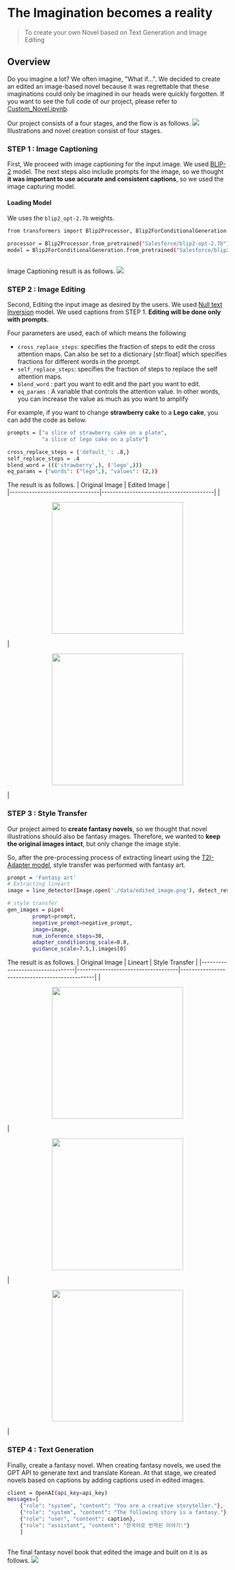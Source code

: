 # The Imagination becomes a reality
> To create your own Novel based on Text Generation and Image Editing

## Overview
Do you imagine a lot? We often imagine, "What if...". We decided to create an edited an image-based novel because it was regrettable that these imaginations could only be imagined in our heads were quickly forgotten. 
If you want to see the full code of our project, please refer to [Custom_Novel.ipynb](https://github.com/deepdaiv-multimodal/23f-custom-img-to-text/blob/main/Custom_Novel.ipynb).

Our project consists of a four stages, and the flow is as follows.
<img src="./docs/flowchart.png">
Illustrations and novel creation consist of four stages.

### STEP 1 : Image Captioning
First, We proceed with image captioning for the input image. We used [BLIP-2](https://github.com/salesforce/LAVIS/tree/main/projects/blip2) model. The next steps also include prompts for the image, so we thought **it was important to use accurate and consistent captions**, so we used the image capturing model.

#### Loading Model
We uses the `blip2_opt-2.7b` weights.
```bash
from transformers import Blip2Processor, Blip2ForConditionalGeneration

processor = Blip2Processor.from_pretrained("Salesforce/blip2-opt-2.7b")
model = Blip2ForConditionalGeneration.from_pretrained("Salesforce/blip2-opt-2.7b")
     
```
Image Captioning result is as follows.
<img src = './docs/result_caption.png'>

### STEP 2 : Image Editing
Second, Editing the input image as desired by the users.
We used [Null text Inversion](https://github.com/google/prompt-to-prompt?tab=readme-ov-file#null-text-inversion-for-editing-real-images) model. We used captions from STEP 1. **Editing will be done only with prompts.**

Four parameters are used, each of which means the following

- `cross_replace_steps`: specifies the fraction of steps to edit the cross attention maps. Can also be set to a dictionary [str:float] which specifies fractions for different words in the prompt.
- `self_replace_steps`: specifies the fraction of steps to replace the self attention maps.
- `blend_word` : part you want to edit and the part you want to edit.
- `eq_params` : A variable that controls the attention value. In other words, you can increase the value as much as you want to amplify

For example, if you want to change **strawberry cake** to a **Lego cake**, you can add the code as below.
```bash
prompts = ["a slice of strawberry cake on a plate",
           "a slice of lego cake on a plate"]

cross_replace_steps = {'default_': .8,}
self_replace_steps = .4
blend_word = ((('strawberry',), ('lego',)))
eq_params = {"words": ("lego",), "values": (2,)}
```

The result is as follows.
| Original Image                 | Edited Image                           |  
|--------------------------------|----------------------------------------|
| <p align="center"><img src="./docs/strawberry_cake.jpeg" width="300px" height="300px"></p>| <p align="center"><img src="./docs/lego_cake.png" width="300px" height="300px"></p> |


### STEP 3 : Style Transfer
Our project aimed to **create fantasy novels**, so we thought that novel illustrations should also be fantasy images. Therefore, we wanted to **keep the original images intact**, but only change the image style.

So, after the pre-processing process of extracting lineart using the [T2I-Adapter model](https://github.com/TencentARC/T2I-Adapter), style transfer was performed with fantasy art.
```bash
prompt = 'Fantasy art'
# Extracting lineart
image = line_detector(Image.open('./data/edited_image.png'), detect_resolution=384, image_resolution=1024)

# style transfer
gen_images = pipe(
        prompt=prompt,
        negative_prompt=negative_prompt,
        image=image,
        num_inference_steps=30,
        adapter_conditioning_scale=0.8,
        guidance_scale=7.5,).images[0]
```

The result is as follows.
| Original Image                  | Lineart                            | Style Transfer                                |
|---------------------------------|------------------------------------|-----------------------------------------------|
| <p align="center"><img src="./docs/lego_cake.png" width="300px" height="300px"></p> | <p align="center"><img src="./docs/lego_lineart.png" width="300px" height="300px"></p> | <p align="center"><img src='./docs/style_transfer_result.png' width="300px" height="300px"></p>|

### STEP 4 : Text Generation
Finally, create a fantasy novel. When creating fantasy novels, we used the GPT API to generate text and translate Korean. At that stage, we created novels based on captions by adding captions used in edited images.

```bash
client = OpenAI(api_key=api_key)
messages=[
    {"role": "system", "content": "You are a creative storyteller."},
    {"role": "system", "content": "The following story is a fantasy."},
    {"role": "user", "content": caption},
    {"role": "assistant", "content": "한국어로 번역된 이야기:"}
    ]
    
```

The final fantasy novel book that edited the image and built on it is as follows.
<img src="./docs/final_result.png">
